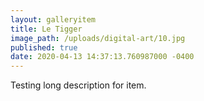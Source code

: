 ```yaml
---
layout: galleryitem
title: Le Tigger
image_path: /uploads/digital-art/10.jpg
published: true
date: 2020-04-13 14:37:13.760987000 -0400
---
```

Testing long description for item.